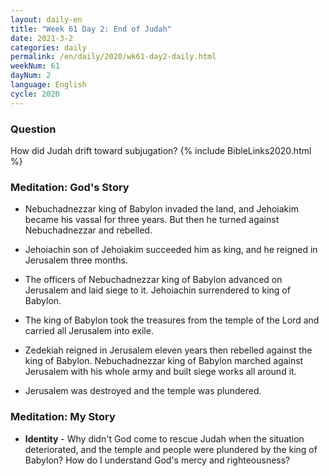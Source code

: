 ```yaml
---
layout: daily-en
title: "Week 61 Day 2: End of Judah"
date: 2021-3-2 
categories: daily
permalink: /en/daily/2020/wk61-day2-daily.html
weekNum: 61
dayNum: 2
language: English
cycle: 2020
---
```


### Question     
How did Judah drift toward subjugation?
{% include BibleLinks2020.html %} 

### Meditation: God's Story   
+ Nebuchadnezzar king of Babylon invaded the land, and Jehoiakim became his vassal for three years. But then he turned against Nebuchadnezzar and rebelled. 

+ Jehoiachin son of Jehoiakim succeeded him as king, and he reigned in Jerusalem three months. 

+ The officers of Nebuchadnezzar king of Babylon advanced on Jerusalem and laid siege to it. Jehoiachin surrendered to king of Babylon. 

+ The king of Babylon took the treasures from the temple of the Lord and carried all Jerusalem into exile. 

+ Zedekiah reigned in Jerusalem eleven years then rebelled against the king of Babylon. Nebuchadnezzar king of Babylon marched against Jerusalem with his whole army and built siege works all around it. 

+ Jerusalem was destroyed and the temple was plundered. 

### Meditation: My Story   
+ **Identity** - Why didn't God come to rescue Judah when the situation deteriorated, and the temple and people were plundered by the king of Babylon? How do I understand God's mercy and righteousness? 